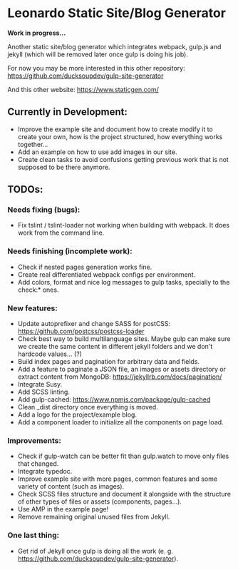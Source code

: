 # Leonardo Static Site/Blog Generator

**Work in progress...**

Another static site/blog generator which integrates webpack, gulp.js and jekyll (which will be removed later once gulp is doing his job).

For now you may be more interested in this other repository: https://github.com/ducksoupdev/gulp-site-generator

And this other website: https://www.staticgen.com/

## Currently in Development:
* Improve the example site and document how to create modify it to create your own, how is the project structured, how
  everything works together...
* Add an example on how to use add images in our site.
* Create clean tasks to avoid confusions getting previous work that is not supposed to be there anymore.

## TODOs:

### Needs fixing (bugs):
* Fix tslint / tslint-loader not working when building with webpack. It does work from the command line.

### Needs finishing (incomplete work):
* Check if nested pages generation works fine.
* Create real differentiated webpack configs per environment.
* Add colors, format and nice log messages to gulp tasks, specially to the check:* ones.

### New features:
* Update autoprefixer and change SASS for postCSS: https://github.com/postcss/postcss-loader
* Check best way to build multilanguage sites. Maybe gulp can make sure we create the same content in different jekyll
  folders and we don't hardcode values... (?)
* Build index pages and pagination for arbitrary data and fields.
* Add a feature to paginate a JSON file, an images or assets directory or extract content from MongoDB: https://jekyllrb.com/docs/pagination/
* Integrate Susy.
* Add SCSS linting.
* Add gulp-cached: https://www.npmjs.com/package/gulp-cached
* Clean _dist directory once everything is moved.
* Add a logo for the project/example blog.
* Add a component loader to initialize all the components on page load.

### Improvements:
* Check if gulp-watch can be better fit than gulp.watch to move only files that changed.
* Integrate typedoc.
* Improve example site with more pages, common features and some variety of content (such as images).
* Check SCSS files structure and document it alongside with the structure of other types of files or assets (components, pages...).
* Use AMP in the example page!
* Remove remaining original unused files from Jekyll.

### One last thing:
* Get rid of Jekyll once gulp is doing all the work (e. g. https://github.com/ducksoupdev/gulp-site-generator).